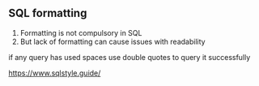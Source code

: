 ## SQL formatting

1. Formatting is not compulsory in SQL
2. But lack of formatting can cause issues with readability

if any query has used spaces use double quotes to query it successfully

https://www.sqlstyle.guide/

